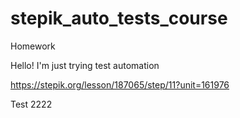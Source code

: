 # stepik_auto_tests_course
Homework

Hello! I'm just trying test automation

https://stepik.org/lesson/187065/step/11?unit=161976

Test 2222